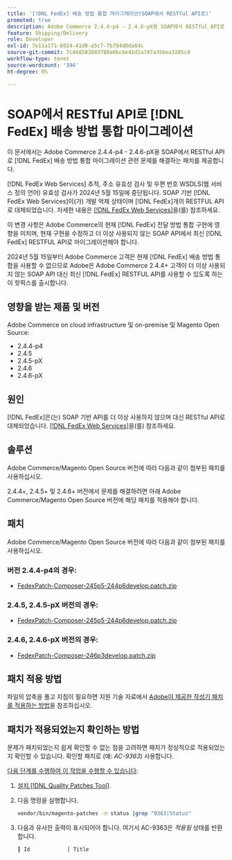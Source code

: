 ```yaml
---
title: '[!DNL FedEx] 배송 방법 통합 마이그레이션(SOAP에서 RESTful API로)'
promoted: true
description: Adobe Commerce 2.4.4-p4 - 2.4.6-pX용 SOAP에서 RESTful API로  [!DNL FedEx] 전달 방법 통합 마이그레이션을 처리하는 패치를 적용합니다.
feature: Shipping/Delivery
role: Developer
exl-id: 7e11a171-6924-41d0-a5c7-7b794d0da84c
source-git-commit: 7c468583883789a6bc6e41d1a787a356ea3205c4
workflow-type: tm+mt
source-wordcount: '394'
ht-degree: 0%

---
```


# SOAP에서 RESTful API로 [!DNL FedEx] 배송 방법 통합 마이그레이션

이 문서에서는 Adobe Commerce 2.4.4-p4 - 2.4.6-pX용 SOAP에서 RESTful API로 [!DNL FedEx] 배송 방법 통합 마이그레이션 관련 문제를 해결하는 패치를 제공합니다.

[!DNL FedEx Web Services] 추적, 주소 유효성 검사 및 우편 번호 WSDLS(웹 서비스 정의 언어) 유효성 검사가 2024년 5월 15일에 중단됩니다. SOAP 기반 [!DNL FedEx Web Services]이(가) 개발 억제 상태이며 [!DNL FedEx]개의 RESTFUL API로 대체되었습니다. 자세한 내용은 [[!DNL FedEx Web Services]](https://www.fedex.com/en-us/developer/web-services.html)을(를) 참조하세요.

이 변경 사항은 Adobe Commerce의 현재 [!DNL FedEx] 전달 방법 통합 구현에 영향을 미치며, 현재 구현을 수정하고 더 이상 사용되지 않는 SOAP API에서 최신 [!DNL FedEx] RESTFUL API로 마이그레이션해야 합니다.

2024년 5월 15일부터 Adobe Commerce 고객은 현재 [!DNL FedEx] 배송 방법 통합을 사용할 수 없으므로 Adobe은 Adobe Commerce 2.4.4+ 고객이 더 이상 사용되지 않는 SOAP API 대신 최신 [!DNL FedEx] RESTFUL API를 사용할 수 있도록 하는 이 핫픽스를 출시합니다.


## 영향을 받는 제품 및 버전

Adobe Commerce on cloud infrastructure 및 on-premise 및 Magento Open Source:

* 2.4.4-p4
* 2.4.5
* 2.4.5-pX
* 2.4.6
* 2.4.6-pX

## 원인

[!DNL FedEx]은(는) SOAP 기반 API를 더 이상 사용하지 않으며 대신 RESTful API로 대체되었습니다. [[!DNL FedEx Web Services]](https://www.fedex.com/en-us/developer/web-services.html)을(를) 참조하세요.

## 솔루션

Adobe Commerce/Magento Open Source 버전에 따라 다음과 같이 첨부된 패치를 사용하십시오.

2.4.4+, 2.4.5+ 및 2.4.6+ 버전에서 문제를 해결하려면 아래 Adobe Commerce/Magento Open Source 버전에 해당 패치를 적용해야 합니다.

## 패치

Adobe Commerce/Magento Open Source 버전에 따라 다음과 같이 첨부된 패치를 사용하십시오.

### 버전 2.4.4-p4의 경우:

* [FedexPatch-Composer-245p5-244p6develop.patch.zip](assets/FedexPatch-Composer-245p5-244p6develop.patch.zip)

### 2.4.5, 2.4.5-pX 버전의 경우:

* [FedexPatch-Composer-245p5-244p6develop.patch.zip](assets/FedexPatch-Composer-245p5-244p6develop.patch.zip)


### 2.4.6, 2.4.6-pX 버전의 경우:


* [FedexPatch-Composer-246p3develop.patch.zip](assets/FedexPatch-Composer-246p3develop.patch.zip)


## 패치 적용 방법

파일의 압축을 풀고 지침이 필요하면 지원 기술 자료에서 [Adobe이 제공한 작성기 패치를 적용하는 방법](https://experienceleague.adobe.com/docs/commerce-knowledge-base/kb/how-to/how-to-apply-a-composer-patch-provided-by-magento.html)을 참조하십시오.

## 패치가 적용되었는지 확인하는 방법

문제가 패치되었는지 쉽게 확인할 수 없는 점을 고려하면 패치가 정상적으로 적용되었는지 확인할 수 있습니다. 확인할 패치로 (예: *AC-9363*) 사용합니다.

<u>다음 단계를 수행하여 이 작업을 수행할 수 있습니다</u>:

1. [설치 [!DNL Quality Patches Tool]](https://experienceleague.adobe.com/docs/commerce-operations/tools/quality-patches-tool/usage.html).
1. 다음 명령을 실행합니다.

   ```bash
   vendor/bin/magento-patches -n status |grep "9363|Status"
   ```

1. 다음과 유사한 출력이 표시되어야 합니다. 여기서 AC-9363은 *적용됨* 상태를 반환합니다.

   ```bash
   ║ Id            │ Title                                                        │ Category        │ Origin                 │ Status      │ Details                                          ║ ║ N/A           │ ../m2-hotfixes/AC-9363_USPS_Ground_Advantage_shipping_method_COMPOSER_patch.patch      │ Other           │ Local                  │ Applied     │ Patch type: Custom                                
   ```
